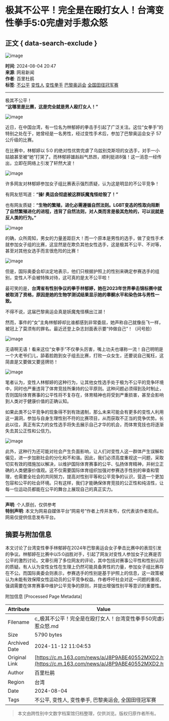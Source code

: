 # 极其不公平！完全是在殴打女人！台湾变性拳手5:0完虐对手惹众怒

## 正文 { data-search-exclude }


![image](//nimg.ws.126.net/?url=http%3A%2F%2Fdingyue.ws.126.net%2F2024%2F0804%2F0a3f4671j00shp24x00jrd000qr00kim.jpg&thumbnail=750x2147483647&quality=75&type=webp)

**时间**: 2024-08-04 20:47  
**来源**: 网易新闻  
**作者**: 百里杜鹃  
**标签**: [不公平](https://news.163.com/keywords/4/0/4e0d516c5e73/1.html) [变性人](https://news.163.com/keywords/5/d/53d860274eba/1.html) [变性拳手](https://news.163.com/keywords/5/d/53d8602762f3624b/1.html) [巴黎奥运会](https://news.163.com/keywords/5/f/5df49ece59658fd04f1a/1.html) [全国田径冠军赛](https://news.163.com/keywords/5/6/516856fd75305f8451a0519b8d5b/1.html)

---

极其不公平！  
**“这哪里是比赛，这是完全就是男人殴打女人！”**

![image](//nimg.ws.126.net/?url=http%3A%2F%2Fmobilepics.ws.126.net%2F2024%2F0927%2Fe1149cdbj00skfy0t00bg000m500m5.jpg&thumbnail=90x2147483647&quality=75&type=jpg)

近日，在中国台湾，有一位名为林郁婷的拳击手引起了广泛关注。这位“女拳手”的特别之处在于，她曾经是一名男性，经过变性手术后，参加了巴黎奥运会女子 57 公斤级的比赛。

在比赛中，林郁婷以 5:0 的绝对性优势完虐了乌兹别克斯坦的女选手，对手一小姑娘甚至被“她”打哭了。而林郁婷雄赳赳气昂昂，顺利挺进8强！这一消息一经传出，立即在网络上引发了轩然大波！

![image](//nimg.ws.126.net/?url=http%3A%2F%2Fdingyue.ws.126.net%2F2024%2F0804%2Fc62d8e7bj00shp24v004cd0010g010gm.jpg&thumbnail=750x2147483647&quality=75&type=webp)

许多网友对林郁婷参加女子组比赛表示强烈质疑，认为这是明显的不公平竞争！

有网友怒骂道：**“操! 奥运会彻底被这群妖魔鬼怪给毁了！”**

也有网友质疑：**“生物的繁殖，进化必需遵循自然法则。LGBT变态的性取向阻断了自然繁殖进化的进程，违背了自然法则，对人类而言是极其危险的，可以说就是反人类的行为。”**

![image](//nimg.ws.126.net/?url=http%3A%2F%2Fdingyue.ws.126.net%2F2024%2F0804%2F9d4908ecj00shp24v001ad000jo007em.jpg&thumbnail=750x2147483647&quality=75&type=webp)

的确，众所周知，男女的力量差距巨大！而一个原本是男性的选手，做了变性手术就参加女子组的比赛，这显然是在欺负其他女性选手，这是极其不公平、不对等，甚至对其他女选手而言很危险的比赛！

![image](//nimg.ws.126.net/?url=http%3A%2F%2Fdingyue.ws.126.net%2F2024%2F0804%2Fb9c01571j00shp24v002pd000qn00vum.jpg&thumbnail=750x2147483647&quality=75&type=webp)

但是，国际奥委会却淡定地表示，他们只根据护照上的性别来确定参赛选手的组别，变性人不会被特殊对待，这可真的是太不公平啦！

最可笑的是，**台湾省有性别争议的拳手林郁婷，她在2023年世界拳击锦标赛中就被取消了资格，原因是她的生物学测试结果显示她的睾酮水平和染色体与男性一致。**

不得不说，这届巴黎奥运会真是妖魔鬼怪横出江湖！

然而，事件的“女”主角林郁婷却比谁都感到非常委屈，她声称自己就像岳飞一样，被冠上了莫须有的罪名。最近还登上杂志封面表示要“帅做自己”！（问号脸）

![image](//nimg.ws.126.net/?url=http%3A%2F%2Fdingyue.ws.126.net%2F2024%2F0804%2F7367feb3j00shp24w0054d000z8011em.jpg&thumbnail=750x2147483647&quality=75&type=webp)

无语啊无语！看来这位“女拳手”不仅拳头厉害，嘴上功夫也堪称一流！自己明明是一个大老爷们儿，舔着脸跑到女子组去比赛，打败一众女生，还要说自己冤枉，这简直是又要做又要竖牌坊！

![image](//nimg.ws.126.net/?url=http%3A%2F%2Fdingyue.ws.126.net%2F2024%2F0804%2Fde634088j00shp24w00jvd000l500d0m.jpg&thumbnail=750x2147483647&quality=75&type=webp)

笔者认为，变性人林郁婷的这种行为，让其他女性选手处于极为不公平的竞争环境中，同时也严重违背了体育竞技所秉持的公平原则。这种问题必须得到及时制止，否则国际体育赛事的公平性将不复存在，体育精神也将受到严重损害，甚至会影响到人类对于健康价值的正确认知。

如果此类不公平竞争的现象得不到有效遏制，那么未来可能会有更多的变性人利用这一漏洞，参加与自身生理性别不符的比赛项目，从而获取不正当的竞争优势。长此以往，真正有实力的女性选手将失去展示自己才华的机会，而体育竞技也将逐渐失去其公正性和公信力。

![image](//nimg.ws.126.net/?url=http%3A%2F%2Fdingyue.ws.126.net%2F2024%2F0804%2F4f3ff4b2j00shp24v0026d0012a00lmm.jpg&thumbnail=750x2147483647&quality=75&type=webp)

此外，这种行为还可能对社会产生负面影响，让人们对变性人这一群体产生误解和偏见，进一步加剧社会的分化和不和谐。因此，我们必须高度重视这一问题，采取切实有效的措施加以解决，以维护国际体育赛事的公平、弘扬体育精神，并树立正确的人类健康价值观。这不仅需要国际体育组织加强对参赛选手性别的审查和管理，也需要全社会的共同努力，提高对性别平等和公平竞争的认识，营造一个更加包容和公平的社会环境。只有这样，我们才能确保体育竞技的公正性和纯洁性，让每一位运动员都能在公平的舞台上展现自己的真正实力。

---

**声明**: 个人原创，仅供参考  
**特别声明**: 本文为网易自媒体平台“网易号”作者上传并发布，仅代表该作者观点。网易仅提供信息发布平台。

## 摘要与附加信息

<!-- tcd_abstract -->
本文讨论了台湾变性拳手林郁婷在2024年巴黎奥运会女子拳击比赛中的表现引发的争议。林郁婷在比赛中以5:0战胜对手，引起了网友对变性人参加女子比赛是否公平的激烈讨论。文章引用了多位网友的评论，其中包括对赛事公平性和性别认同的质疑。有人认为变性女性在生理上仍然可能具备男性的力量，参加女子组比赛存在不公。而国际奥委会则表示，参赛选手的性别是基于护照上的信息，这一政策被认为未能有效保障女性运动员的公平竞争权益。作者呼吁社会对这一问题的重视，强调需要在体育赛事中维护公平竞争的原则，并提出增强性别平等意识的重要性。
<!-- tcd_abstract_end -->

附加信息 [Processed Page Metadata]

| Attribute       | Value                                  |
|-----------------|----------------------------------------|
| Filename        | c_极其不公平！完全是在殴打女人！台湾变性拳手50完虐对手惹众怒.md                             |
| Size            | 5790 bytes                           |
| Archived Date   | 2024-11-12 11:04:53                             |
| Original Link   | [https://c.m.163.com/news/a/J8P9ABE40552MXD2.html](https://c.m.163.com/news/a/J8P9ABE40552MXD2.html)                       |
| Author          | 百里杜鹃                               |
| Region          | 台湾                               |
| Date            | 2024-08-04                                 |
| Tags            | 不公平, 变性人, 变性拳手, 巴黎奥运会, 全国田径冠军赛                                 |
>
> 本文由跨性别中文数字档案馆归档整理，仅供浏览。版权归原作者所有。
>